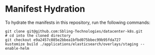 # Manifest Hydration

To hydrate the manifests in this repository, run the following commands:

```shell
git clone git@github.com:Sbling-Technologies/datacenter-k8s.git
# cd into the cloned directory
git checkout e9a2457c085e2bbea1bfbd075bbec99b95fda727
kustomize build ./applications/elasticsearch/overlays/staging --enable-helm
```
